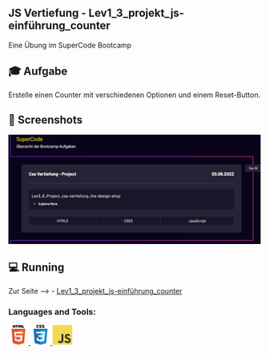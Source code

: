 ## JS Vertiefung - Lev1_3_projekt_js-einführung_counter

Eine Übung im SuperCode Bootcamp

## 🎓 Aufgabe

Erstelle einen Counter mit verschiedenen Optionen und einem Reset-Button.

## 📸 Screenshots

![App Screenshot](assets/img/screen.png)

## 💻 Running

Zur Seite —> - [Lev1_3_projekt_js-einführung_counter](https://mukkez.github.io/Bootcamp/tasks/Day_46/Lev1_3_projekt_js-einführung_counter/)

<p align="left">
</p>

<h3 align="left">Languages and Tools:</h3>
<p align="left"> <a href="https://www.w3schools.com/html/" target="_blank" rel="noreferrer"> <img src="https://raw.githubusercontent.com/devicons/devicon/master/icons/html5/html5-original-wordmark.svg" alt="html5" width="40" height="40"/> </a>
<a href="https://www.w3schools.com/css/" target="_blank" rel="noreferrer"> <img src="https://raw.githubusercontent.com/devicons/devicon/master/icons/css3/css3-original-wordmark.svg" alt="css3" width="40" height="40"/> </a> 
<a href="https://www.w3schools.com/css/" target="_blank" rel="noreferrer"> <img src="https://raw.githubusercontent.com/devicons/devicon/master/icons/javascript/javascript-original.svg" alt="css3" width="40" height="40"/> </a> </p>
